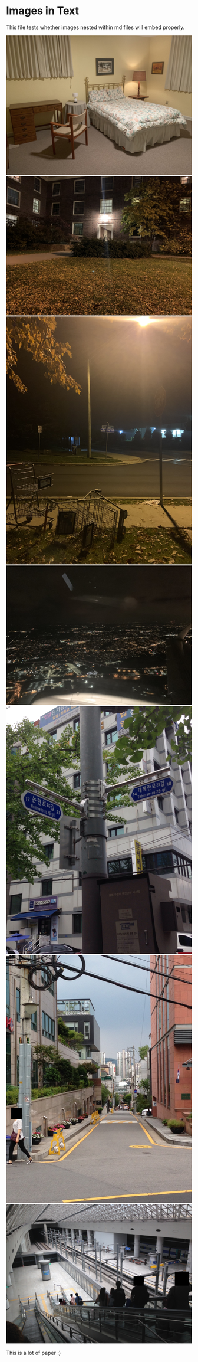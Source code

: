 # Images in Text

This file tests whether images nested within md files will embed properly.

![image1](https://raw.githubusercontent.com/AndrewJones-PSU/WebThermalPrinter/master/web-server/testfiles/jpg/jpgTest1.jpg)
![image2](https://raw.githubusercontent.com/AndrewJones-PSU/WebThermalPrinter/master/web-server/testfiles/jpg/jpgTest2.jpg)
![image3](https://raw.githubusercontent.com/AndrewJones-PSU/WebThermalPrinter/master/web-server/testfiles/jpg/jpgTest3.jpg)
![image4](https://raw.githubusercontent.com/AndrewJones-PSU/WebThermalPrinter/master/web-server/testfiles/jpg/jpgTest4.jpg)
![image5](https://raw.githubusercontent.com/AndrewJones-PSU/WebThermalPrinter/master/web-server/testfiles/jpg/jpgTest5.jpg)
![image6](https://raw.githubusercontent.com/AndrewJones-PSU/WebThermalPrinter/master/web-server/testfiles/jpg/jpgTest6.jpg)
![image7](https://raw.githubusercontent.com/AndrewJones-PSU/WebThermalPrinter/master/web-server/testfiles/jpg/jpgTest7.jpg)

This is a lot of paper :)
